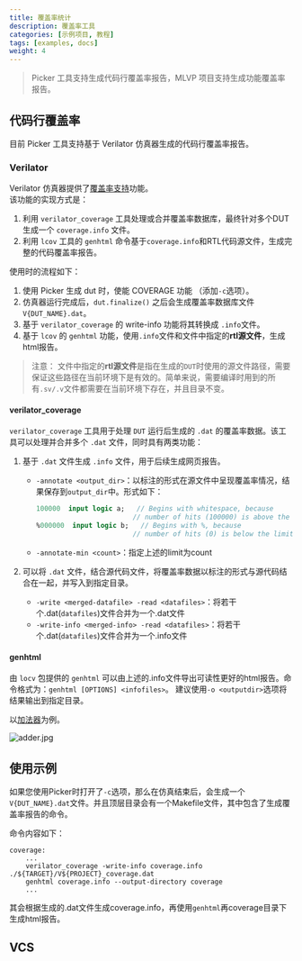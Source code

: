 ```yaml
---
title: 覆盖率统计
description: 覆盖率工具
categories: [示例项目, 教程] 
tags: [examples, docs]
weight: 4
---
```


> Picker 工具支持生成代码行覆盖率报告，MLVP 项目支持生成功能覆盖率报告。

## 代码行覆盖率

目前 Picker 工具支持基于 Verilator 仿真器生成的代码行覆盖率报告。

### Verilator

Verilator 仿真器提供了[覆盖率支持](https://verilator.org/guide/latest/exe_verilator_coverage.html)功能。  
该功能的实现方式是：
1. 利用 `verilator_coverage` 工具处理或合并覆盖率数据库，最终针对多个DUT生成一个 `coverage.info` 文件。
2. 利用 `lcov` 工具的 `genhtml` 命令基于`coverage.info`和RTL代码源文件，生成完整的代码覆盖率报告。

使用时的流程如下：

1. 使用 Picker 生成 dut 时，使能 COVERAGE 功能 （添加`-c`选项）。
2. 仿真器运行完成后，`dut.finalize()` 之后会生成覆盖率数据库文件 `V{DUT_NAME}.dat`。
3. 基于 `verilator_coverage` 的 write-info 功能将其转换成 `.info`文件。
4. 基于 `lcov` 的 `genhtml` 功能，使用`.info`文件和文件中指定的**rtl源文件**，生成html报告。

> 注意： 文件中指定的**rtl源文件**是指在生成的`DUT`时使用的源文件路径，需要保证这些路径在当前环境下是有效的。简单来说，需要编译时用到的所有`.sv/.v`文件都需要在当前环境下存在，并且目录不变。

#### verilator_coverage

`verilator_coverage` 工具用于处理 `DUT` 运行后生成的 `.dat` 的覆盖率数据。该工具可以处理并合并多个 `.dat` 文件，同时具有两类功能：

1. 基于 `.dat` 文件生成 `.info` 文件，用于后续生成网页报告。

    - `-annotate <output_dir>`：以标注的形式在源文件中呈现覆盖率情况，结果保存到`output_dir`中。形式如下：

        ```sv
        100000  input logic a;   // Begins with whitespace, because
                                // number of hits (100000) is above the limit.
        %000000  input logic b;   // Begins with %, because
                                // number of hits (0) is below the limit.
        ```

    - `-annotate-min <count>`：指定上述的limit为count
2. 可以将 `.dat` 文件，结合源代码文件，将覆盖率数据以标注的形式与源代码结合在一起，并写入到指定目录。

    - `-write <merged-datafile> -read <datafiles>`：将若干个.dat(`datafiles`)文件合并为一个.dat文件
    - `-write-info <merged-info> -read <datafiles>`：将若干个.dat(`datafiles`)文件合并为一个.info文件

#### genhtml

由 `locv` 包提供的 `genhtml` 可以由上述的.info文件导出可读性更好的html报告。命令格式为：`genhtml [OPTIONS] <infofiles>`。
建议使用`-o <outputdir>`选项将结果输出到指定目录。

以[加法器](/docs/quick-start/eg-adder/)为例。

![adder.jpg](adder.jpg)


## 使用示例

如果您使用Picker时打开了`-c`选项，那么在仿真结束后，会生成一个`V{DUT_NAME}.dat`文件。并且顶层目录会有一个Makefile文件，其中包含了生成覆盖率报告的命令。

命令内容如下：

```make
coverage:
    ...
    verilator_coverage -write-info coverage.info ./${TARGET}/V${PROJECT}_coverage.dat
    genhtml coverage.info --output-directory coverage
    ...
```

其会根据生成的.dat文件生成coverage.info，再使用`genhtml`再coverage目录下生成html报告。


## VCS


